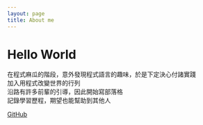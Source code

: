 ```yaml
---
layout: page
title: About me
---
```


# Hello World
在程式麻瓜的階段，意外發現程式語言的趣味，於是下定決心付諸實踐<br />
加入用程式改變世界的行列<br />
沿路有許多前輩的引導，因此開始寫部落格<br />
記錄學習歷程，期望也能幫助到其他人<br />

[GitHub](https://github.com/lindawu100)
